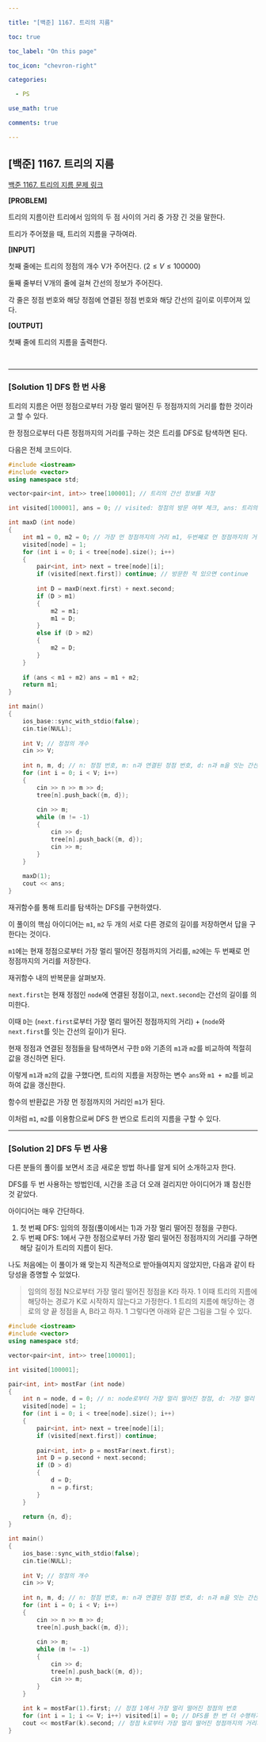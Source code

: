 ```yaml
---

title: "[백준] 1167. 트리의 지름"

toc: true

toc_label: "On this page"

toc_icon: "chevron-right"

categories:

  - PS

use_math: true

comments: true

---
```


## [백준] 1167. 트리의 지름

[백준 1167. 트리의 지름 문제 링크](https://www.acmicpc.net/problem/1167)

**[PROBLEM]**

트리의 지름이란 트리에서 임의의 두 점 사이의 거리 중 가장 긴 것을 말한다.

트리가 주어졌을 때, 트리의 지름을 구하여라.

**[INPUT]**

첫째 줄에는 트리의 정점의 개수 V가 주어진다. ($2 \leq V \leq 100000$)

둘째 줄부터 V개의 줄에 걸쳐 간선의 정보가 주어진다.

각 줄은 정점 번호와 해당 정점에 연결된 정점 번호와 해당 간선의 길이로 이루어져 있다.

**[OUTPUT]**

첫째 줄에 트리의 지름을 출력한다.

<br/>

---

### [Solution 1] DFS 한 번 사용

트리의 지름은 어떤 정점으로부터 가장 멀리 떨어진 두 정점까지의 거리를 합한 것이라고 할 수 있다.

한 정점으로부터 다른 정점까지의 거리를 구하는 것은 트리를 DFS로 탐색하면 된다.

다음은 전체 코드이다.

```cpp
#include <iostream>
#include <vector>
using namespace std;

vector<pair<int, int>> tree[100001]; // 트리의 간선 정보를 저장

int visited[100001], ans = 0; // visited: 정점의 방문 여부 체크, ans: 트리의 지름 저장

int maxD (int node)
{
    int m1 = 0, m2 = 0; // 가장 먼 정점까지의 거리 m1, 두번째로 먼 정점까지의 거리 m2
    visited[node] = 1;
    for (int i = 0; i < tree[node].size(); i++)
    {
        pair<int, int> next = tree[node][i];
        if (visited[next.first]) continue; // 방문한 적 있으면 continue
        
        int D = maxD(next.first) + next.second;
        if (D > m1)
        {
            m2 = m1;
            m1 = D;
        }
        else if (D > m2)
        {
            m2 = D;
        }
    }
    
    if (ans < m1 + m2) ans = m1 + m2;
    return m1;
}

int main()
{
    ios_base::sync_with_stdio(false);
    cin.tie(NULL);
    
    int V; // 정점의 개수
    cin >> V;
    
    int n, m, d; // n: 정점 번호, m: n과 연결된 정점 번호, d: n과 m을 잇는 간선의 길이
    for (int i = 0; i < V; i++)
    {
        cin >> n >> m >> d;
        tree[n].push_back({m, d});
        
        cin >> m;
        while (m != -1)
        {
            cin >> d;
            tree[n].push_back({m, d});
            cin >> m;
        }
    }
    
    maxD(1);
    cout << ans;
}
```

재귀함수를 통해 트리를 탐색하는 DFS를 구현하였다.

이 풀이의 핵심 아이디어는 `m1`, `m2` 두 개의 서로 다른 경로의 길이를 저장하면서 답을 구한다는 것이다.

`m1`에는 현재 정점으로부터 가장 멀리 떨어진 정점까지의 거리를, `m2`에는 두 번째로 먼 정점까지의 거리를 저장한다.

재귀함수 내의 반복문을 살펴보자.

`next.first`는 현재 정점인 `node`에 연결된 정점이고, `next.second`는 간선의 길이를 의미한다.

이때 `D`는 (`next.first`로부터 가장 멀리 떨어진 정점까지의 거리) + (`node`와 `next.first`를 잇는 간선의 길이)가 된다.

현재 정점과 연결된 정점들을 탐색하면서 구한 `D`와 기존의 `m1`과 `m2`를 비교하여 적절히 값을 갱신하면 된다.

이렇게 `m1`과 `m2`의 값을 구했다면, 트리의 지름을 저장하는 변수 `ans`와 `m1 + m2`를 비교하여 값을 갱신한다.

함수의 반환값은 가장 먼 정점까지의 거리인 `m1`가 된다.

이처럼 `m1`, `m2`를 이용함으로써 DFS 한 번으로 트리의 지름을 구할 수 있다.

---

### [Solution 2] DFS 두 번 사용

다른 분들의 풀이를 보면서 조금 새로운 방법 하나를 알게 되어 소개하고자 한다.

DFS를 두 번 사용하는 방법인데, 시간을 조금 더 오래 걸리지만 아이디어가 꽤 참신한 것 같았다.

아이디어는 매우 간단하다.

1. 첫 번째 DFS: 임의의 정점(풀이에서는 1)과 가장 멀리 떨어진 정점을 구한다.
2. 두 번째 DFS: 1에서 구한 정점으로부터 가장 멀리 떨어진 정점까지의 거리를 구하면 해당 길이가 트리의 지름이 된다.

나도 처음에는 이 풀이가 왜 맞는지 직관적으로 받아들여지지 않았지만, 다음과 같이 타당성을 증명할 수 있었다.

> 임의의 정점 N으로부터 가장 멀리 떨어진 정점을 K라 하자.
> 1
> 이때 트리의 지름에 해당하는 경로가 K로 시작하지 않는다고 가정한다.
> 1
> 트리의 지름에 해당하는 경로의 양 끝 정점을 A, B라고 하자.
> 1
> 그렇다면 아래와 같은 그림을 그릴 수 있다.


```cpp
#include <iostream>
#include <vector>
using namespace std;

vector<pair<int, int>> tree[100001];

int visited[100001];

pair<int, int> mostFar (int node)
{
    int n = node, d = 0; // n: node로부터 가장 멀리 떨어진 정점, d: 가장 멀리 떨어진 정점까지의 거리
    visited[node] = 1;
    for (int i = 0; i < tree[node].size(); i++)
    {
        pair<int, int> next = tree[node][i];
        if (visited[next.first]) continue;
        
        pair<int, int> p = mostFar(next.first);
        int D = p.second + next.second;
        if (D > d)
        {
            d = D;
            n = p.first;
        }
    }
    
    return {n, d};
}

int main()
{
    ios_base::sync_with_stdio(false);
    cin.tie(NULL);
    
    int V; // 정점의 개수
    cin >> V;
    
    int n, m, d; // n: 정점 번호, m: n과 연결된 정점 번호, d: n과 m을 잇는 간선의 길이
    for (int i = 0; i < V; i++)
    {
        cin >> n >> m >> d;
        tree[n].push_back({m, d});
        
        cin >> m;
        while (m != -1)
        {
            cin >> d;
            tree[n].push_back({m, d});
            cin >> m;
        }
    }
    
    int k = mostFar(1).first; // 정점 1에서 가장 멀리 떨어진 정점의 번호
    for (int i = 1; i <= V; i++) visited[i] = 0; // DFS를 한 번 더 수행하기 위해 방문 여부를 체크하는 벡터를 초기화
    cout << mostFar(k).second; // 정점 k로부터 가장 멀리 떨어진 정점까지의 거리가 트리의 지름이 된다.
}
```





